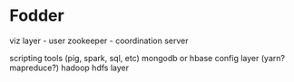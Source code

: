 # Fodder
viz layer - user
zookeeper - coordination server

scripting tools (pig, spark, sql, etc)
mongodb or hbase
config layer (yarn? mapreduce?)
hadoop hdfs layer
